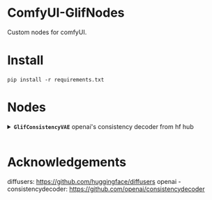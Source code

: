 # ComfyUI-GlifNodes

Custom nodes for comfyUI.

# Install

```
pip install -r requirements.txt
```

# Nodes

<details>
  <summary><b><code>GlifConsistencyVAE</code></b> openai's consistency decoder from hf hub</summary>
    <img src="docs/consistency_decoder.png" height="500px"/>
</details>

<br>

# Acknowledgements

diffusers: https://github.com/huggingface/diffusers
openai - consistencydecoder: https://github.com/openai/consistencydecoder

